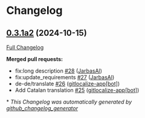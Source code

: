 # Changelog

## [0.3.1a2](https://github.com/OpenVoiceOS/skill-ovos-naptime/tree/0.3.1a2) (2024-10-15)

[Full Changelog](https://github.com/OpenVoiceOS/skill-ovos-naptime/compare/V0.2.3...0.3.1a2)

**Merged pull requests:**

- fix:long description [\#28](https://github.com/OpenVoiceOS/skill-ovos-naptime/pull/28) ([JarbasAl](https://github.com/JarbasAl))
- fix:update\_requirements [\#27](https://github.com/OpenVoiceOS/skill-ovos-naptime/pull/27) ([JarbasAl](https://github.com/JarbasAl))
- de-de/translate [\#26](https://github.com/OpenVoiceOS/skill-ovos-naptime/pull/26) ([gitlocalize-app[bot]](https://github.com/apps/gitlocalize-app))
- Add Catalan translation [\#25](https://github.com/OpenVoiceOS/skill-ovos-naptime/pull/25) ([gitlocalize-app[bot]](https://github.com/apps/gitlocalize-app))



\* *This Changelog was automatically generated by [github_changelog_generator](https://github.com/github-changelog-generator/github-changelog-generator)*
